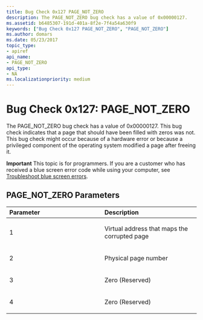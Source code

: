 ```yaml
---
title: Bug Check 0x127 PAGE_NOT_ZERO
description: The PAGE_NOT_ZERO bug check has a value of 0x00000127.
ms.assetid: b6485307-191d-401a-8f2e-7f4a54a630f9
keywords: ["Bug Check 0x127 PAGE_NOT_ZERO", "PAGE_NOT_ZERO"]
ms.author: domars
ms.date: 05/23/2017
topic_type:
- apiref
api_name:
- PAGE_NOT_ZERO
api_type:
- NA
ms.localizationpriority: medium
---
```


# Bug Check 0x127: PAGE\_NOT\_ZERO


The PAGE\_NOT\_ZERO bug check has a value of 0x00000127. This bug check indicates that a page that should have been filled with zeros was not. This bug check might occur because of a hardware error or because a privileged component of the operating system modified a page after freeing it.

**Important** This topic is for programmers. If you are a customer who has received a blue screen error code while using your computer, see [Troubleshoot blue screen errors](https://windows.microsoft.com/windows-10/troubleshoot-blue-screen-errors).

## PAGE\_NOT\_ZERO Parameters


<table>
<colgroup>
<col width="50%" />
<col width="50%" />
</colgroup>
<thead>
<tr class="header">
<th align="left">Parameter</th>
<th align="left">Description</th>
</tr>
</thead>
<tbody>
<tr class="odd">
<td align="left"><p>1</p></td>
<td align="left"><p>Virtual address that maps the corrupted page</p></td>
</tr>
<tr class="even">
<td align="left"><p>2</p></td>
<td align="left"><p>Physical page number</p></td>
</tr>
<tr class="odd">
<td align="left"><p>3</p></td>
<td align="left"><p>Zero (Reserved)</p></td>
</tr>
<tr class="even">
<td align="left"><p>4</p></td>
<td align="left"><p>Zero (Reserved)</p></td>
</tr>
</tbody>
</table>

 

 

 




